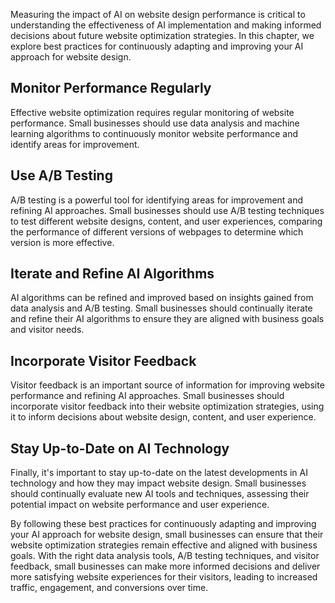 

Measuring the impact of AI on website design performance is critical to understanding the effectiveness of AI implementation and making informed decisions about future website optimization strategies. In this chapter, we explore best practices for continuously adapting and improving your AI approach for website design.

Monitor Performance Regularly
-----------------------------

Effective website optimization requires regular monitoring of website performance. Small businesses should use data analysis and machine learning algorithms to continuously monitor website performance and identify areas for improvement.

Use A/B Testing
---------------

A/B testing is a powerful tool for identifying areas for improvement and refining AI approaches. Small businesses should use A/B testing techniques to test different website designs, content, and user experiences, comparing the performance of different versions of webpages to determine which version is more effective.

Iterate and Refine AI Algorithms
--------------------------------

AI algorithms can be refined and improved based on insights gained from data analysis and A/B testing. Small businesses should continually iterate and refine their AI algorithms to ensure they are aligned with business goals and visitor needs.

Incorporate Visitor Feedback
----------------------------

Visitor feedback is an important source of information for improving website performance and refining AI approaches. Small businesses should incorporate visitor feedback into their website optimization strategies, using it to inform decisions about website design, content, and user experience.

Stay Up-to-Date on AI Technology
--------------------------------

Finally, it's important to stay up-to-date on the latest developments in AI technology and how they may impact website design. Small businesses should continually evaluate new AI tools and techniques, assessing their potential impact on website performance and user experience.

By following these best practices for continuously adapting and improving your AI approach for website design, small businesses can ensure that their website optimization strategies remain effective and aligned with business goals. With the right data analysis tools, A/B testing techniques, and visitor feedback, small businesses can make more informed decisions and deliver more satisfying website experiences for their visitors, leading to increased traffic, engagement, and conversions over time.
